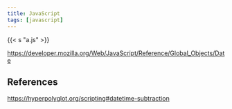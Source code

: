 ```yaml
---
title: JavaScript
tags: [javascript]
---
```


{{< s "a.js" >}}

<https://developer.mozilla.org/Web/JavaScript/Reference/Global_Objects/Date>

## References

<https://hyperpolyglot.org/scripting#datetime-subtraction>
